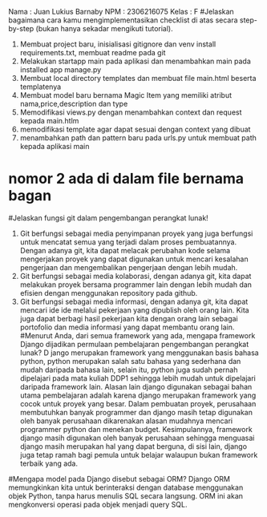 Nama : Juan Lukius Barnaby
NPM : 2306216075
Kelas : F
#Jelaskan bagaimana cara kamu mengimplementasikan checklist di atas secara step-by-step (bukan hanya sekadar mengikuti tutorial).
1. Membuat project baru, inisialisasi gitignore dan venv install requirements.txt, membuat readme pada git
2. Melakukan startapp main pada aplikasi dan menambahkan main pada installed app manage.py
3. Membuat local directory templates dan membuat file main.html beserta templatenya
4. Membuat model baru bernama Magic Item yang memiliki atribut nama,price,description dan type
5. Memodifikasi views.py dengan menambahkan context dan request kepada main.htlm
6. memodifikasi template agar dapat sesuai dengan context yang dibuat
7. menambahkan path dan pattern baru pada urls.py untuk membuat path kepada aplikasi main
# nomor 2 ada di dalam file bernama bagan
#Jelaskan fungsi git dalam pengembangan perangkat lunak!
1. Git berfungsi sebagai media penyimpanan proyek yang juga berfungsi untuk mencatat semua yang terjadi dalam proses pembuatannya. Dengan adanya git, kita dapat melacak perubahan kode selama mengerjakan proyek yang dapat digunakan untuk mencari kesalahan pengerjaan dan mengembalikan pengerjaan dengan lebih mudah.
2. Git berfungsi sebagai media kolaborasi, dengan adanya git, kita dapat melakukan proyek bersama programmer lain dengan lebih mudah dan efisien dengan menggunakan repository pada github.
3. Git berfungsi sebagai media informasi, dengan adanya git, kita dapat mencari ide ide melalui pekerjaan yang dipublish oleh orang lain. Kita juga dapat berbagi hasil pekerjaan kita dengan orang lain sebagai portofolio dan media informasi yang dapat membantu orang lain.
#Menurut Anda, dari semua framework yang ada, mengapa framework Django dijadikan permulaan pembelajaran pengembangan perangkat lunak?
D
jango merupakan framework yang menggunakan basis bahasa python, python merupakan salah satu bahasa yang sederhana dan mudah daripada bahasa lain, selain itu, python juga sudah pernah dipelajari pada mata kuliah DDP1 sehingga lebih mudah untuk dipelajari daripada framework lain. Alasan lain django digunakan sebagai bahan utama pembelajaran adalah karena django merupakan framework yang cocok untuk proyek yang besar. Dalam pembuatan proyek, perusahaan membutuhkan banyak programmer dan django masih tetap digunakan oleh banyak perusahaan dikarenakan alasan mudahnya mencari programmer python dan menekan budget. Kesimpulannya, framework django masih digunakan oleh banyak perusahaan sehingga menguasai django masih merupakan hal yang dapat berguna, di sisi lain, django juga tetap ramah bagi pemula untuk belajar walaupun bukan framework terbaik yang ada.

#Mengapa model pada Django disebut sebagai ORM?
Django ORM memungkinkan kita untuk berinteraksi dengan database menggunakan objek Python, tanpa harus menulis SQL secara langsung. ORM ini akan mengkonversi operasi pada objek menjadi query SQL.


